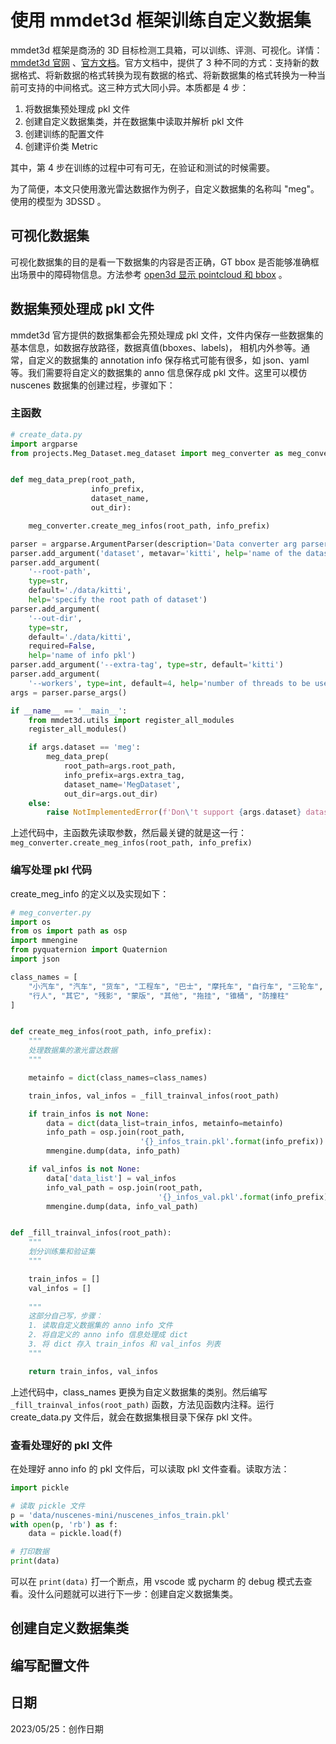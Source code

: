 # 使用 mmdet3d 框架训练自定义数据集

mmdet3d 框架是商汤的 3D 目标检测工具箱，可以训练、评测、可视化。详情：[mmdet3d 官网](https://github.com/open-mmlab/mmdetection3d) 、[官方文档](https://mmdetection3d.readthedocs.io/zh_CN/latest/tutorials/customize_dataset.html)。官方文档中，提供了 3 种不同的方式：支持新的数据格式、将新数据的格式转换为现有数据的格式、将新数据集的格式转换为一种当前可支持的中间格式。这三种方式大同小异。本质都是 4 步：

1. 将数据集预处理成 pkl 文件
2. 创建自定义数据集类，并在数据集中读取并解析 pkl 文件
3. 创建训练的配置文件
4. 创建评价类 Metric

其中，第 4 步在训练的过程中可有可无，在验证和测试的时候需要。

为了简便，本文只使用激光雷达数据作为例子，自定义数据集的名称叫 "meg"。使用的模型为 3DSSD 。

## 可视化数据集

可视化数据集的目的是看一下数据集的内容是否正确，GT bbox 是否能够准确框出场景中的障碍物信息。方法参考 [open3d 显示 pointcloud 和 bbox](2023_05/show_pointcloud/show_pointcloud_and_bbox.md) 。

## 数据集预处理成 pkl 文件

mmdet3d 官方提供的数据集都会先预处理成 pkl 文件，文件内保存一些数据集的基本信息，如数据存放路径，数据真值(bboxes、labels)， 相机内外参等。通常，自定义的数据集的 annotation info 保存格式可能有很多，如 json、yaml 等。我们需要将自定义的数据集的 anno 信息保存成 pkl 文件。这里可以模仿 nuscenes 数据集的创建过程，步骤如下：

### 主函数

```python
# create_data.py 
import argparse
from projects.Meg_Dataset.meg_dataset import meg_converter as meg_converter


def meg_data_prep(root_path,
                  info_prefix,
                  dataset_name,
                  out_dir):

    meg_converter.create_meg_infos(root_path, info_prefix)

parser = argparse.ArgumentParser(description='Data converter arg parser')
parser.add_argument('dataset', metavar='kitti', help='name of the dataset')
parser.add_argument(
    '--root-path',
    type=str,
    default='./data/kitti',
    help='specify the root path of dataset')
parser.add_argument(
    '--out-dir',
    type=str,
    default='./data/kitti',
    required=False,
    help='name of info pkl')
parser.add_argument('--extra-tag', type=str, default='kitti')
parser.add_argument(
    '--workers', type=int, default=4, help='number of threads to be used')
args = parser.parse_args()

if __name__ == '__main__':
    from mmdet3d.utils import register_all_modules
    register_all_modules()

    if args.dataset == 'meg':
        meg_data_prep(
            root_path=args.root_path,
            info_prefix=args.extra_tag,
            dataset_name='MegDataset',
            out_dir=args.out_dir)
    else:
        raise NotImplementedError(f'Don\'t support {args.dataset} dataset.')

```

上述代码中，主函数先读取参数，然后最关键的就是这一行：`meg_converter.create_meg_infos(root_path, info_prefix)`

### 编写处理 pkl 代码

create_meg_info 的定义以及实现如下：

```python
# meg_converter.py
import os
from os import path as osp
import mmengine
from pyquaternion import Quaternion
import json

class_names = [
    "小汽车", "汽车", "货车", "工程车", "巴士", "摩托车", "自行车", "三轮车", "骑车人", "骑行的人", "人",
    "行人", "其它", "残影", "蒙版", "其他", "拖挂", "锥桶", "防撞柱"
]


def create_meg_infos(root_path, info_prefix):
    """
    处理数据集的激光雷达数据
    """

    metainfo = dict(class_names=class_names)

    train_infos, val_infos = _fill_trainval_infos(root_path)

    if train_infos is not None:
        data = dict(data_list=train_infos, metainfo=metainfo)
        info_path = osp.join(root_path,
                             '{}_infos_train.pkl'.format(info_prefix))
        mmengine.dump(data, info_path)

    if val_infos is not None:
        data['data_list'] = val_infos
        info_val_path = osp.join(root_path,
                                 '{}_infos_val.pkl'.format(info_prefix))
        mmengine.dump(data, info_val_path)


def _fill_trainval_infos(root_path):
    """
    划分训练集和验证集
    """

    train_infos = []
    val_infos = []
  
    """
    这部分自己写，步骤：
    1. 读取自定义数据集的 anno info 文件
    2. 将自定义的 anno info 信息处理成 dict
    3. 将 dict 存入 train_infos 和 val_infos 列表
    """

    return train_infos, val_infos

```

上述代码中，class_names 更换为自定义数据集的类别。然后编写 `_fill_trainval_infos(root_path)` 函数，方法见函数内注释。运行 create_data.py 文件后，就会在数据集根目录下保存 pkl 文件。

### 查看处理好的 pkl 文件

在处理好 anno info 的 pkl 文件后，可以读取 pkl 文件查看。读取方法：

```python
import pickle

# 读取 pickle 文件
p = 'data/nuscenes-mini/nuscenes_infos_train.pkl'
with open(p, 'rb') as f:
    data = pickle.load(f)

# 打印数据
print(data)

```

可以在 `print(data)` 打一个断点，用 vscode 或 pycharm 的 debug 模式去查看。没什么问题就可以进行下一步：创建自定义数据集类。

## 创建自定义数据集类


## 编写配置文件

## 日期

2023/05/25：创作日期
